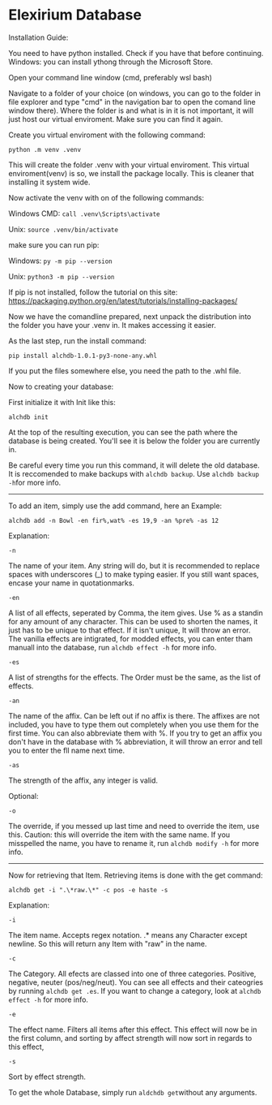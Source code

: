 # Elexirium Database

Installation Guide:

You need to have python installed. Check if you have that before continuing.
Windows: you can install ythong through the Microsoft Store.

Open your command line window (cmd, preferably wsl bash)

Navigate to a folder of your choice (on windows, you can go to the folder in file explorer and type "cmd" in the navigation bar to open the comand line window there).
Where the folder is and what is in it is not important, it will just host our virtual enviroment. Make sure you can find it again.

Create you virtual enviroment with the following command:

`python .m venv .venv`

This will create the folder .venv with your virtual enviroment.
This virtual enviroment(venv) is so, we install the package locally. This is cleaner that installing it system wide.

Now activate the venv with on of the following commands:

Windows CMD: `call .venv\Scripts\activate`

Unix: `source .venv/bin/activate`

make sure you can run pip:

Windows: `py -m pip --version`

Unix: `python3 -m pip --version`

If pip is not installed, follow the tutorial on this site: https://packaging.python.org/en/latest/tutorials/installing-packages/

Now we have the comandline prepared, next unpack the distribution into the folder you have your .venv in. It makes accessing it easier.

As the last step, run the install command:

`pip install alchdb-1.0.1-py3-none-any.whl`

If you put the files somewhere else, you need the path to the .whl file.

Now to creating your database:

First initialize it with Init like this:

`alchdb init`

At the top of the resulting execution, you can see the path where the database is being created. You'll see it is below the folder you are currently in.

Be careful every time you run this command, it will delete the old database. It is reccomended to make backups with `alchdb backup`.
Use `alchdb backup -h`for more info.

----------

To add an item, simply use the add command, here an Example:

`alchdb add -n Bowl -en fir%,wat% -es 19,9 -an %pre% -as 12`

Explanation:

`-n` 

The name of your item. Any string will do, but it is recommended to replace spaces with underscores (_) to make typing easier. If you still want spaces, encase your name in quotationmarks.

`-en` 

A list of all effects, seperated by Comma, the item gives. Use % as a standin for any amount of any character. This can be used to shorten the names, it just has to be unique to that effect. If it isn't unique, It will throw an error. 
The vanilla effects are intigrated, for modded effects, you can enter tham manuall into the database, run `alchdb effect -h` for more info.

`-es` 

A list of strengths for the effects. The Order must be the same, as the list of effects.

`-an` 

The name of the affix. Can be left out if no affix is there. The affixes are not included, you have to type them out completely when you use them for the first time. You can also abbreviate them with %.
If you try to get an affix you don't have in the database with % abbreviation, it will throw an error and tell you to enter the fll name next time.

`-as`

The strength of the affix, any integer is valid.

Optional:

`-o`

The override, if you messed up last time and need to override the item, use this. Caution: this will override the item with the same name. If you misspelled the name, you have to rename it, run `alchdb modify -h` for more info.

-----------

Now for retrieving that Item. Retrieving items is done with the get command:

`alchdb get -i ".\*raw.\*" -c pos -e haste -s`

Explanation:

`-i`

The item name. Accepts regex notation. .* means any Character except newline. So this will return any Item with "raw" in the name.

`-c`

The Category. All efects are classed into one of three categories. Positive, negative, neuter (pos/neg/neut). You can see all effects and their cateogries by running `alchdb get .es`.
If you want to change a category, look at `alchdb effect -h` for more info.

`-e`

The effect name. Filters all items after this effect. This effect will now be in the first column, and sorting by affect strength will now sort in regards to this effect,

`-s`

Sort by effect strength.

To get the whole Database, simply run `aldchdb get`without any arguments.
